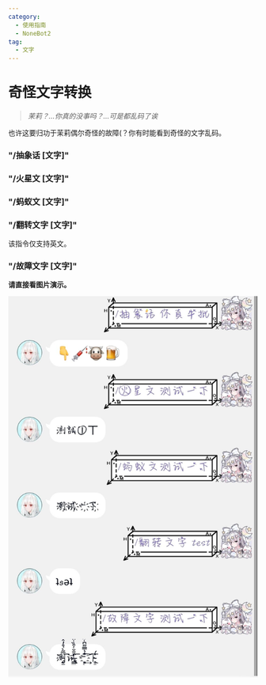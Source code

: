 ```yaml
---
category:
  - 使用指南
  - NoneBot2
tag:
  - 文字
---
```


# 奇怪文字转换

> _茉莉？...你真的没事吗？...可是都乱码了诶_

也许这要归功于茉莉偶尔奇怪的故障(？你有时能看到奇怪的文字乱码。

### "/抽象话 [文字]"

### "/火星文 [文字]"

### "/蚂蚁文 [文字]"

### "/翻转文字 [文字]"

该指令仅支持英文。

### "/故障文字 [文字]"

**请直接看图片演示。**

![抽象话](../../images/%E6%8A%BD%E8%B1%A1%E8%AF%9D/oddtext.jpg)
